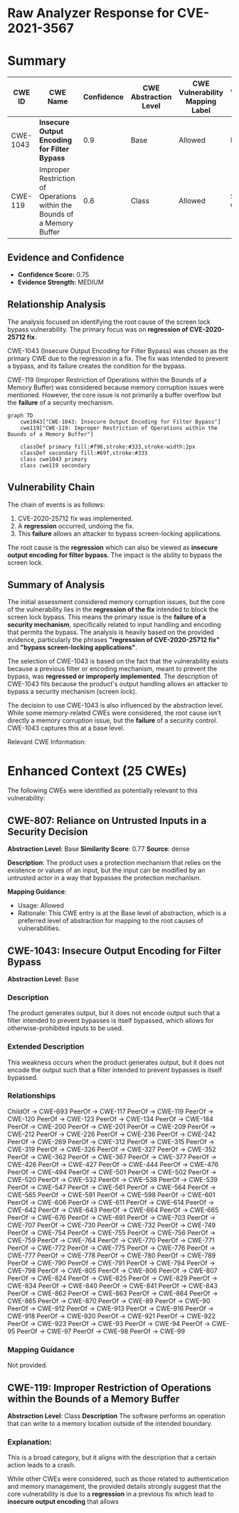 # Raw Analyzer Response for CVE-2021-3567

# Summary
| CWE ID | CWE Name | Confidence | CWE Abstraction Level | CWE Vulnerability Mapping Label | CWE-Vulnerability Mapping Notes |
|---|---|---|---|---|---|
| CWE-1043 | **Insecure Output Encoding for Filter Bypass** | 0.9 | Base | Allowed | Primary CWE |
| CWE-119 | Improper Restriction of Operations within the Bounds of a Memory Buffer | 0.6 | Class | Allowed | Secondary Candidate |

## Evidence and Confidence

*   **Confidence Score:** 0.75
*   **Evidence Strength:** MEDIUM

## Relationship Analysis
The analysis focused on identifying the root cause of the screen lock bypass vulnerability. The primary focus was on **regression of CVE-2020-25712 fix**. 

CWE-1043 (Insecure Output Encoding for Filter Bypass) was chosen as the primary CWE due to the regression in a fix. The fix was intended to prevent a bypass, and its failure creates the condition for the bypass.

CWE-119 (Improper Restriction of Operations within the Bounds of a Memory Buffer) was considered because memory corruption issues were mentioned. However, the core issue is not primarily a buffer overflow but the **failure** of a security mechanism.

```mermaid
graph TD
    cwe1043["CWE-1043: Insecure Output Encoding for Filter Bypass"]
    cwe119["CWE-119: Improper Restriction of Operations within the Bounds of a Memory Buffer"]

    classDef primary fill:#f96,stroke:#333,stroke-width:2px
    classDef secondary fill:#69f,stroke:#333
    class cwe1043 primary
    class cwe119 secondary
```

## Vulnerability Chain
The chain of events is as follows:
1.  CVE-2020-25712 fix was implemented.
2.  A **regression** occurred, undoing the fix.
3.  This **failure** allows an attacker to bypass screen-locking applications.

The root cause is the **regression** which can also be viewed as **insecure output encoding for filter bypass**. The impact is the ability to bypass the screen lock.

## Summary of Analysis
The initial assessment considered memory corruption issues, but the core of the vulnerability lies in the **regression of the fix** intended to block the screen lock bypass. This means the primary issue is the **failure of a security mechanism**, specifically related to input handling and encoding that permits the bypass. The analysis is heavily based on the provided evidence, particularly the phrases **"regression of CVE-2020-25712 fix"** and **"bypass screen-locking applications"**.

The selection of CWE-1043 is based on the fact that the vulnerability exists because a previous filter or encoding mechanism, meant to prevent the bypass, was **regressed or improperly implemented**. The description of CWE-1043 fits because the product's output handling allows an attacker to bypass a security mechanism (screen lock).

The decision to use CWE-1043 is also influenced by the abstraction level. While some memory-related CWEs were considered, the root cause isn't directly a memory corruption issue, but the **failure** of a security control. CWE-1043 captures this at a base level.

Relevant CWE Information:

# Enhanced Context (25 CWEs)
The following CWEs were identified as potentially relevant to this vulnerability:

## CWE-807: Reliance on Untrusted Inputs in a Security Decision
**Abstraction Level**: Base
**Similarity Score**: 0.77
**Source**: dense

**Description**:
The product uses a protection mechanism that relies on the existence or values of an input, but the input can be modified by an untrusted actor in a way that bypasses the protection mechanism.

**Mapping Guidance**:
- Usage: Allowed
- Rationale: This CWE entry is at the Base level of abstraction, which is a preferred level of abstraction for mapping to the root causes of vulnerabilities.

## CWE-1043: Insecure Output Encoding for Filter Bypass
**Abstraction Level**: Base

### Description
The product generates output, but it does not encode output such that a filter intended to prevent bypasses is itself bypassed, which allows for otherwise-prohibited inputs to be used.

### Extended Description
This weakness occurs when the product generates output, but it does not encode the output such that a filter intended to prevent bypasses is itself bypassed.

### Relationships
ChildOf -> CWE-693
PeerOf -> CWE-117
PeerOf -> CWE-119
PeerOf -> CWE-120
PeerOf -> CWE-123
PeerOf -> CWE-134
PeerOf -> CWE-184
PeerOf -> CWE-200
PeerOf -> CWE-201
PeerOf -> CWE-209
PeerOf -> CWE-212
PeerOf -> CWE-226
PeerOf -> CWE-236
PeerOf -> CWE-242
PeerOf -> CWE-269
PeerOf -> CWE-312
PeerOf -> CWE-315
PeerOf -> CWE-319
PeerOf -> CWE-326
PeerOf -> CWE-327
PeerOf -> CWE-352
PeerOf -> CWE-362
PeerOf -> CWE-367
PeerOf -> CWE-377
PeerOf -> CWE-426
PeerOf -> CWE-427
PeerOf -> CWE-444
PeerOf -> CWE-476
PeerOf -> CWE-494
PeerOf -> CWE-501
PeerOf -> CWE-502
PeerOf -> CWE-520
PeerOf -> CWE-532
PeerOf -> CWE-538
PeerOf -> CWE-539
PeerOf -> CWE-547
PeerOf -> CWE-561
PeerOf -> CWE-564
PeerOf -> CWE-565
PeerOf -> CWE-591
PeerOf -> CWE-598
PeerOf -> CWE-601
PeerOf -> CWE-606
PeerOf -> CWE-611
PeerOf -> CWE-614
PeerOf -> CWE-642
PeerOf -> CWE-643
PeerOf -> CWE-664
PeerOf -> CWE-665
PeerOf -> CWE-676
PeerOf -> CWE-691
PeerOf -> CWE-703
PeerOf -> CWE-707
PeerOf -> CWE-730
PeerOf -> CWE-732
PeerOf -> CWE-749
PeerOf -> CWE-754
PeerOf -> CWE-755
PeerOf -> CWE-756
PeerOf -> CWE-759
PeerOf -> CWE-764
PeerOf -> CWE-770
PeerOf -> CWE-771
PeerOf -> CWE-772
PeerOf -> CWE-775
PeerOf -> CWE-776
PeerOf -> CWE-777
PeerOf -> CWE-778
PeerOf -> CWE-780
PeerOf -> CWE-789
PeerOf -> CWE-790
PeerOf -> CWE-791
PeerOf -> CWE-794
PeerOf -> CWE-798
PeerOf -> CWE-805
PeerOf -> CWE-806
PeerOf -> CWE-807
PeerOf -> CWE-824
PeerOf -> CWE-825
PeerOf -> CWE-829
PeerOf -> CWE-834
PeerOf -> CWE-840
PeerOf -> CWE-841
PeerOf -> CWE-843
PeerOf -> CWE-862
PeerOf -> CWE-863
PeerOf -> CWE-864
PeerOf -> CWE-865
PeerOf -> CWE-870
PeerOf -> CWE-89
PeerOf -> CWE-90
PeerOf -> CWE-912
PeerOf -> CWE-913
PeerOf -> CWE-916
PeerOf -> CWE-918
PeerOf -> CWE-920
PeerOf -> CWE-921
PeerOf -> CWE-922
PeerOf -> CWE-923
PeerOf -> CWE-93
PeerOf -> CWE-94
PeerOf -> CWE-95
PeerOf -> CWE-97
PeerOf -> CWE-98
PeerOf -> CWE-99

### Mapping Guidance
Not provided.

## CWE-119: Improper Restriction of Operations within the Bounds of a Memory Buffer
**Abstraction Level**: Class
**Description**
The software performs an operation that can write to a memory location outside of the intended boundary.

### Explanation:
This is a broad category, but it aligns with the description that a certain action leads to a crash.

While other CWEs were considered, such as those related to authentication and memory management, the provided details strongly suggest that the core vulnerability is due to a **regression** in a previous fix which lead to **insecure output encoding** that allows